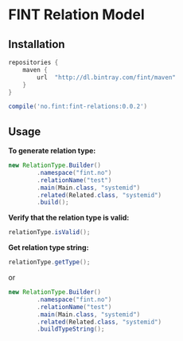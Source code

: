 # FINT Relation Model

## Installation

```groovy
repositories {
    maven {
        url  "http://dl.bintray.com/fint/maven" 
    }
}

compile('no.fint:fint-relations:0.0.2')
```

## Usage

**To generate relation type:**
```java
new RelationType.Builder()
        .namespace("fint.no")
        .relationName("test")
        .main(Main.class, "systemid")
        .related(Related.class, "systemid")
        .build();
```

**Verify that the relation type is valid:**
```java
relationType.isValid();
```

**Get relation type string:**
```java
relationType.getType();
```

or

```java
new RelationType.Builder()
        .namespace("fint.no")
        .relationName("test")
        .main(Main.class, "systemid")
        .related(Related.class, "systemid")
        .buildTypeString();
```
